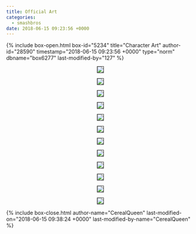 ```yaml
---
title: Official Art
categories:
  - smashbros
date: 2018-06-15 09:23:56 +0000
---
```

{% include box-open.html box-id="5234" title="Character Art" author-id="28590" timestamp="2018-06-15 09:23:56 +0000" type="norm" dbname="box6277" last-modified-by="127" %}
<center><a href="http://starmen.net/smashbros/images/captain_falcon.png"><img src="http://starmen.net/smashbros/images/Captain_Falcon_t.png"  border="1" /></a> 

<a href="http://starmen.net/smashbros/images/donkey_kong.png"><img src="http://starmen.net/smashbros/images/Donkey_Kong_t.png"  border="1" /></a> 


<a href="http://starmen.net/smashbros/images/fox.png"><img src="http://starmen.net/smashbros/images/Fox_t.png"  border="1" /></a> 

<a href="http://starmen.net/smashbros/images/jigglypuff.png"><img src="http://starmen.net/smashbros/images/Jigglypuff_t.png"  border="1" /></a> 

<a href="http://starmen.net/smashbros/images/kirby.png"><img src="http://starmen.net/smashbros/images/Kirby_t.png"  border="1" /></a> 

<a href="http://starmen.net/smashbros/images/link.png"><img src="http://starmen.net/smashbros/images/Link_t.png"  border="1" /></a> 

<a href="http://starmen.net/smashbros/images/luigi.png"><img src="http://starmen.net/smashbros/images/Luigi_t.png"  border="1" /></a> 

<a href="http://starmen.net/smashbros/images/mario.png"><img src="http://starmen.net/smashbros/images/Mario_t.png"  border="1" /></a> 

<a href="http://starmen.net/smashbros/images/ness.png"><img src="http://starmen.net/smashbros/images/Ness_t.png"  border="1" /></a> 

<a href="http://starmen.net/smashbros/images/pikachu.png"><img src="http://starmen.net/smashbros/images/Pikachu_t.png"  border="1" /></a> 

<a href="http://starmen.net/smashbros/images/samus.png"><img src="http://starmen.net/smashbros/images/Samus_t.png"  border="1" /></a> 

<a href="http://starmen.net/smashbros/images/yoshi.png"><img src="http://starmen.net/smashbros/images/Yoshi_t.png"  border="1" /></a> 

</center>
{% include box-close.html author-name="CerealQueen" last-modified-on="2018-06-15 09:38:24 +0000" last-modified-by-name="CerealQueen" %}
